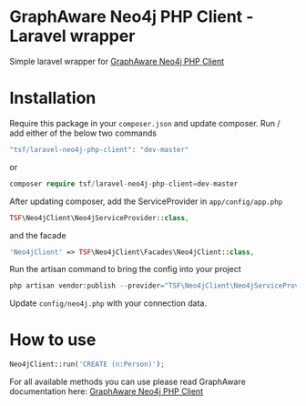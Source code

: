 # GraphAware Neo4j PHP Client - Laravel wrapper
 
Simple laravel wrapper for [GraphAware Neo4j PHP Client](https://github.com/graphaware/neo4j-php-client)

# Installation

Require this package in your `composer.json` and update composer. Run / add either of the below two commands
```php
"tsf/laravel-neo4j-php-client": "dev-master"
```
or
```php
composer require tsf/laravel-neo4j-php-client=dev-master
```

After updating composer, add the ServiceProvider in `app/config/app.php`

```php
TSF\Neo4jClient\Neo4jServiceProvider::class,
```

and the facade

```php
'Neo4jClient' => TSF\Neo4jClient\Facades\Neo4jClient::class,
```

Run the artisan command to bring the config into your project

```php
php artisan vendor:publish --provider="TSF\Neo4jClient\Neo4jServiceProvider"
```

Update `config/neo4j.php` with your connection data.

# How to use

```php
Neo4jClient::run('CREATE (n:Person)');
```

For all available methods you can use please read GraphAware documentation here: [GraphAware Neo4j PHP Client](https://github.com/graphaware/neo4j-php-client)

